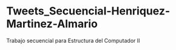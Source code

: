 # Tweets_Secuencial-Henriquez-Martinez-Almario
Trabajo secuencial para Estructura del Computador II
